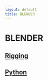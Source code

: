 ```yaml
---
layout: default
title: BLENDER
---
```



# BLENDER 


## [Rigging](/blender/rigging/)

## [Python](/blender/python/)
